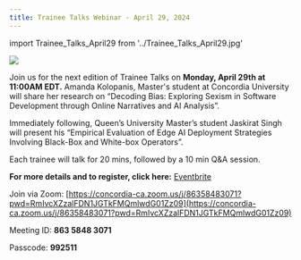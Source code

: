 ```yaml
---
title: Trainee Talks Webinar - April 29, 2024
---
```


import Trainee_Talks_April29 from '../Trainee_Talks_April29.jpg'

<p class="Trainee_Talks_April29"><img src={Trainee_Talks_April29}/></p>

Join us for the next edition of Trainee Talks on **Monday, April 29th at 11:00AM EDT.**  Amanda Kolopanis, Master's student at Concordia University will share her research on “Decoding Bias: Exploring Sexism in Software Development through Online Narratives and AI Analysis”.

Immediately following, Queen’s University Master’s student Jaskirat Singh will present his “Empirical Evaluation of Edge AI Deployment Strategies Involving Black-Box and White-box Operators”.

Each trainee will talk for 20 mins, followed by a 10 min Q&A session. 

**For more details and to register, click here:**
[Eventbrite](https://www.eventbrite.ca/e/decoding-bias-in-software-development-and-edge-ai-deployment-strategies-tickets-879542343827?aff=oddtdtcreator)

Join via Zoom:  [https://concordia-ca.zoom.us/j/86358483071?pwd=RmIvcXZzalFDN1JGTkFMQmlwdG01Zz09](https://concordia-ca.zoom.us/j/86358483071?pwd=RmIvcXZzalFDN1JGTkFMQmlwdG01Zz09)

Meeting ID:  **863 5848 3071**


Passcode:  **992511**
